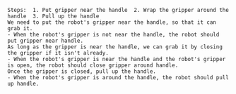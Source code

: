 
    Steps:  1. Put gripper near the handle  2. Wrap the gripper around the handle  3. Pull up the handle
    We need to put the robot's gripper near the handle, so that it can grab it.
    - When the robot's gripper is not near the handle, the robot should put gripper near handle.
    As long as the gripper is near the handle, we can grab it by closing the gripper if it isn't already.
    - When the robot's gripper is near the handle and the robot's gripper is open, the robot should close gripper around handle.
    Once the gripper is closed, pull up the handle.
    - When the robot's gripper is around the handle, the robot should pull up handle.